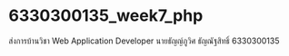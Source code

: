 # 6330300135_week7_php
ส่งการบ้านวิชา Web Application Developer
นายธัญญ์ภูวิศ ธัญณัฐสิทธิ์ 6330300135

